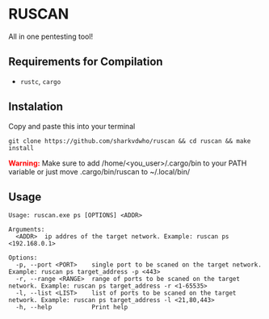 # RUSCAN
All in one pentesting tool!

## Requirements for Compilation

- `rustc`, `cargo`

## Instalation
Copy and paste this into your terminal
```shell
git clone https://github.com/sharkvdwho/ruscan && cd ruscan && make install
```
<span style="color:red">**Warning:**</span> Make sure to add /home/<you_user>/.cargo/bin to your PATH variable or just move .cargo/bin/ruscan to ~/.local/bin/      

## Usage

```shell
Usage: ruscan.exe ps [OPTIONS] <ADDR>

Arguments:
  <ADDR>  ip addres of the target network. Example: ruscan ps <192.168.0.1>

Options:
  -p, --port <PORT>    single port to be scaned on the target network. Example: ruscan ps target_address -p <443>
  -r, --range <RANGE>  range of ports to be scaned on the target network. Example: ruscan ps target_address -r <1-65535>
  -l, --list <LIST>    list of ports to be scaned on the target network. Example: ruscan ps target_address -l <21,80,443>
  -h, --help           Print help
